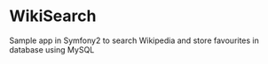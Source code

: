 # WikiSearch
Sample app in Symfony2 to search Wikipedia and store favourites in database using MySQL 
